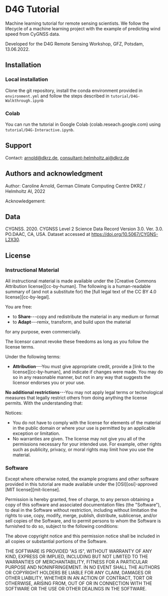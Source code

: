 # D4G Tutorial

Machine learning tutorial for remote sensing scientists. We follow the lifecycle of a machine learning project with the example of predicting wind speed from CyGNSS data.

Developed for the D4G Remote Sensing Workshop, GFZ, Potsdam, 13.06.2022.

## Installation

### Local installation

Clone the git repository, install the conda environment provided in `environment.yml` and follow the steps described in `tutorial/D4G-Walkthrough.ipynb`

### Colab

You can run the tutorial in Google Colab (colab.reseach.google.com) using `tutorial/D4G-Interactive.ipynb`.

## Support

Contact: arnold@dkrz.de, consultant-helmholtz.ai@dkrz.de

## Authors and acknowledgment

Author: Caroline Arnold, German Climate Computing Centre DKRZ / Helmholtz AI, 2022

Acknowledgement: 

## Data

CYGNSS. 2020. CYGNSS Level 2 Science Data Record Version 3.0. Ver. 3.0. PO.DAAC, CA, USA. Dataset accessed at https://doi.org/10.5067/CYGNS-L2X30.

## License


### Instructional Material

All instructional material is made available under the [Creative Commons Attribution license][cc-by-human]. The following is a human-readable summary of (and not a substitute for) the [full legal text of the CC BY 4.0 license][cc-by-legal].

You are free:

* to **Share**---copy and redistribute the material in any medium or format
* to **Adapt**---remix, transform, and build upon the material

for any purpose, even commercially.

The licensor cannot revoke these freedoms as long as you follow the license terms.

Under the following terms:

* **Attribution**---You must give appropriate credit, provide a [link to the license][cc-by-human], and indicate if changes were made. You may do so in any reasonable manner, but not in any way that suggests the licensor endorses you or your use.

**No additional restrictions**---You may not apply legal terms or technological measures that legally restrict others from doing anything the license permits.  With the understanding that:

Notices:

* You do not have to comply with the license for elements of the material in the public domain or where your use is permitted by an applicable exception or limitation.
* No warranties are given. The license may not give you all of the permissions necessary for your intended use. For example, other rights such as publicity, privacy, or moral rights may limit how you use the material.

### Software

Except where otherwise noted, the example programs and other software provided in this tutorial are made available under the [OSI][osi]-approved [MIT license][mit-license].

Permission is hereby granted, free of charge, to any person obtaining a copy of this software and associated documentation files (the "Software"), to deal in the Software without restriction, including without limitation the rights to use, copy, modify, merge, publish, distribute, sublicense, and/or sell copies of the Software, and to permit persons to whom the Software is furnished to do so, subject to the following conditions:

The above copyright notice and this permission notice shall be included in all copies or substantial portions of the Software.

THE SOFTWARE IS PROVIDED "AS IS", WITHOUT WARRANTY OF ANY KIND, EXPRESS OR IMPLIED, INCLUDING BUT NOT LIMITED TO THE WARRANTIES OF MERCHANTABILITY, FITNESS FOR A PARTICULAR PURPOSE AND NONINFRINGEMENT. IN NO EVENT SHALL THE AUTHORS OR COPYRIGHT HOLDERS BE LIABLE FOR ANY CLAIM, DAMAGES OR OTHER LIABILITY, WHETHER IN AN ACTION OF CONTRACT, TORT OR OTHERWISE, ARISING FROM, OUT OF OR IN CONNECTION WITH THE SOFTWARE OR THE USE OR OTHER DEALINGS IN THE SOFTWARE.

